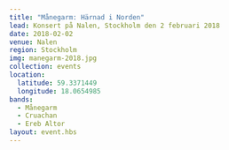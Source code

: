 ```yaml
---
title: "Månegarm: Härnad i Norden"
lead: Konsert på Nalen, Stockholm den 2 februari 2018
date: 2018-02-02
venue: Nalen
region: Stockholm
img: manegarm-2018.jpg
collection: events
location:
  latitude: 59.3371449
  longitude: 18.0654985
bands:
  - Månegarm
  - Cruachan
  - Ereb Altor
layout: event.hbs
---
```

